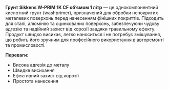 **Грунт Sikkens W-PRIM 1K CF об’ємом 1 літр** — це однокомпонентний кислотний грунт (washprimer), призначений для обробки непокритих металевих поверхонь перед нанесенням фінішних покриттів. Підходить для сталі, алюмінію та оцинкованих поверхонь, забезпечуючи чудову адгезію та надійний захист від корозії завдяки травильному ефекту. Продукт швидко висихає, легко наноситься і не потребує змішування, що робить його зручним для професійного використання в авторемонті та промисловості.

**Переваги:**

- Висока адгезія до металу
- Швидке висихання
- Ефективний захист від корозії
- Простота нанесення
